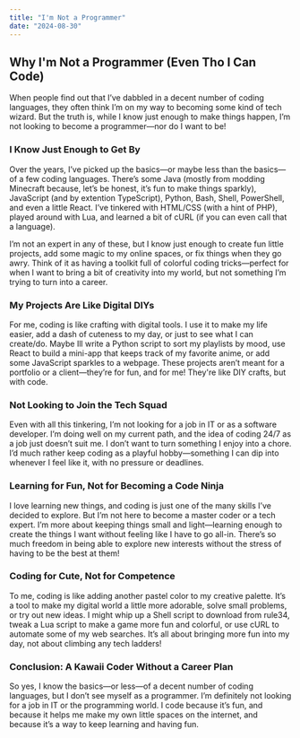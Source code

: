 ```yaml
---
title: "I'm Not a Programmer"
date: "2024-08-30"
---
```


## Why I'm Not a Programmer (Even Tho I Can Code)

When people find out that I’ve dabbled in a decent number of coding languages, they often think I’m on my way to becoming some kind of tech wizard. But the truth is, while I know just enough to make things happen, I’m not looking to become a programmer—nor do I want to be!

### I Know Just Enough to Get By

Over the years, I’ve picked up the basics—or maybe less than the basics—of a few coding languages. There’s some Java (mostly from modding Minecraft because, let’s be honest, it’s fun to make things sparkly), JavaScript (and by extention TypeScript), Python, Bash, Shell, PowerShell, and even a little React. I’ve tinkered with HTML/CSS (with a hint of PHP), played around with Lua, and learned a bit of cURL (if you can even call that a language).

I’m not an expert in any of these, but I know just enough to create fun little projects, add some magic to my online spaces, or fix things when they go awry. Think of it as having a toolkit full of colorful coding tricks—perfect for when I want to bring a bit of creativity into my world, but not something I’m trying to turn into a career.

### My Projects Are Like Digital DIYs

For me, coding is like crafting with digital tools. I use it to make my life easier, add a dash of cuteness to my day, or just to see what I can create/do. Maybe Ill write a Python script to sort my playlists by mood, use React to build a mini-app that keeps track of my favorite anime, or add some JavaScript sparkles to a webpage. These projects aren’t meant for a portfolio or a client—they’re for fun, and for me! They're like DIY crafts, but with code.

### Not Looking to Join the Tech Squad

Even with all this tinkering, I’m not looking for a job in IT or as a software developer. I’m doing well on my current path, and the idea of coding 24/7 as a job just doesn’t suit me. I don’t want to turn something I enjoy into a chore. I’d much rather keep coding as a playful hobby—something I can dip into whenever I feel like it, with no pressure or deadlines.

### Learning for Fun, Not for Becoming a Code Ninja

I love learning new things, and coding is just one of the many skills I’ve decided to explore. But I’m not here to become a master coder or a tech expert. I’m more about keeping things small and light—learning enough to create the things I want without feeling like I have to go all-in. There’s so much freedom in being able to explore new interests without the stress of having to be the best at them!

### Coding for Cute, Not for Competence

To me, coding is like adding another pastel color to my creative palette. It’s a tool to make my digital world a little more adorable, solve small problems, or try out new ideas. I might whip up a Shell script to download from rule34, tweak a Lua script to make a game more fun and colorful, or use cURL to automate some of my web searches. It’s all about bringing more fun into my day, not about climbing any tech ladders!

### Conclusion: A Kawaii Coder Without a Career Plan

So yes, I know the basics—or less—of a decent number of coding languages, but I don’t see myself as a programmer. I’m definitely not looking for a job in IT or the programming world. I code because it’s fun, and because it helps me make my own little spaces on the internet, and because it’s a way to keep learning and having fun.
